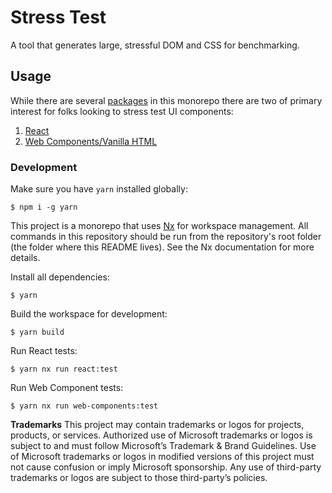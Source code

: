 # Stress Test

A tool that generates large, stressful DOM and CSS for benchmarking.

## Usage

While there are several [packages](./packages) in this monorepo there are two of primary interest for folks looking to stress test UI components:

1. [React](./packages/react/README.md)
2. [Web Components/Vanilla HTML](./packages/web-components/README.md)

### Development

Make sure you have `yarn` installed globally:

    $ npm i -g yarn

This project is a monorepo that uses <a alt="Nx logo" href="https://nx.dev" target="_blank" rel="noreferrer">Nx</a> for workspace management.
All commands in this repository should be run from the repository's root folder (the folder where this README lives). See the Nx documentation for more details.

Install all dependencies:

```shell
$ yarn
```

Build the workspace for development:

```shell
$ yarn build
```

Run React tests:

```shell
$ yarn nx run react:test
```

Run Web Component tests:

```shell
$ yarn nx run web-components:test
```

**Trademarks** This project may contain trademarks or logos for projects, products, or services. Authorized use of Microsoft trademarks or logos is subject to and must follow Microsoft’s Trademark & Brand Guidelines. Use of Microsoft trademarks or logos in modified versions of this project must not cause confusion or imply Microsoft sponsorship. Any use of third-party trademarks or logos are subject to those third-party’s policies.